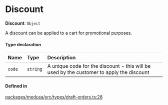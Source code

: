 # Discount

 **Discount**: `Object`

A discount can be applied to a cart for promotional purposes.

#### Type declaration

| Name | Type | Description |
| :------ | :------ | :------ |
| `code` | `string` | A unique code for the discount - this will be used by the customer to apply the discount |

#### Defined in

[packages/medusa/src/types/draft-orders.ts:28](https://github.com/medusajs/medusa/blob/3d9f5ae63/packages/medusa/src/types/draft-orders.ts#L28)
